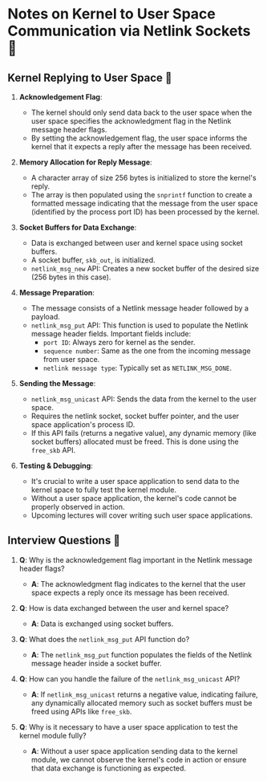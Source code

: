# Notes on Kernel to User Space Communication via Netlink Sockets 🐧

## Kernel Replying to User Space 🔄

1. **Acknowledgement Flag**: 
   - The kernel should only send data back to the user space when the user space specifies the acknowledgment flag in the Netlink message header flags.
   - By setting the acknowledgement flag, the user space informs the kernel that it expects a reply after the message has been received.

2. **Memory Allocation for Reply Message**: 
   - A character array of size 256 bytes is initialized to store the kernel's reply.
   - The array is then populated using the `snprintf` function to create a formatted message indicating that the message from the user space (identified by the process port ID) has been processed by the kernel.

3. **Socket Buffers for Data Exchange**:
   - Data is exchanged between user and kernel space using socket buffers.
   - A socket buffer, `skb_out`, is initialized.
   - `netlink_msg_new` API: Creates a new socket buffer of the desired size (256 bytes in this case).

4. **Message Preparation**:
   - The message consists of a Netlink message header followed by a payload.
   - `netlink_msg_put` API: This function is used to populate the Netlink message header fields. Important fields include:
     - `port ID`: Always zero for kernel as the sender.
     - `sequence number`: Same as the one from the incoming message from user space.
     - `netlink message type`: Typically set as `NETLINK_MSG_DONE`.

5. **Sending the Message**:
   - `netlink_msg_unicast` API: Sends the data from the kernel to the user space.
   - Requires the netlink socket, socket buffer pointer, and the user space application's process ID.
   - If this API fails (returns a negative value), any dynamic memory (like socket buffers) allocated must be freed. This is done using the `free_skb` API.

6. **Testing & Debugging**:
   - It's crucial to write a user space application to send data to the kernel space to fully test the kernel module.
   - Without a user space application, the kernel's code cannot be properly observed in action.
   - Upcoming lectures will cover writing such user space applications.

## Interview Questions 🤔

1. **Q**: Why is the acknowledgement flag important in the Netlink message header flags?
   - **A**: The acknowledgment flag indicates to the kernel that the user space expects a reply once its message has been received.

2. **Q**: How is data exchanged between the user and kernel space?
   - **A**: Data is exchanged using socket buffers.

3. **Q**: What does the `netlink_msg_put` API function do?
   - **A**: The `netlink_msg_put` function populates the fields of the Netlink message header inside a socket buffer.

4. **Q**: How can you handle the failure of the `netlink_msg_unicast` API?
   - **A**: If `netlink_msg_unicast` returns a negative value, indicating failure, any dynamically allocated memory such as socket buffers must be freed using APIs like `free_skb`.

5. **Q**: Why is it necessary to have a user space application to test the kernel module fully?
   - **A**: Without a user space application sending data to the kernel module, we cannot observe the kernel's code in action or ensure that data exchange is functioning as expected.

